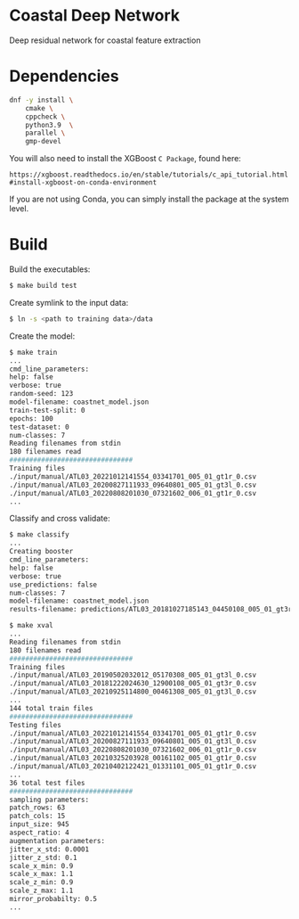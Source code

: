 # Coastal Deep Network

Deep residual network for coastal feature extraction

# Dependencies

``` bash
dnf -y install \
    cmake \
    cppcheck \
    python3.9  \
    parallel \
    gmp-devel
```

You will also need to install the XGBoost `C Package`, found here:

`https://xgboost.readthedocs.io/en/stable/tutorials/c_api_tutorial.html#install-xgboost-on-conda-environment`

If you are not using Conda, you can simply install the package at the system level.

# Build

Build the executables:

``` bash
$ make build test
```

Create symlink to the input data:

``` bash
$ ln -s <path to training data>/data
```

Create the model:

``` bash
$ make train
...
cmd_line_parameters:
help: false
verbose: true
random-seed: 123
model-filename: coastnet_model.json
train-test-split: 0
epochs: 100
test-dataset: 0
num-classes: 7
Reading filenames from stdin
180 filenames read
###############################
Training files
./input/manual/ATL03_20221012141554_03341701_005_01_gt1r_0.csv
./input/manual/ATL03_20200827111933_09640801_005_01_gt3l_0.csv
./input/manual/ATL03_20220808201030_07321602_006_01_gt1r_0.csv
...
```

Classify and cross validate:

``` bash
$ make classify
...
Creating booster
cmd_line_parameters:
help: false
verbose: true
use_predictions: false
num-classes: 7
model-filename: coastnet_model.json
results-filename: predictions/ATL03_20181027185143_04450108_005_01_gt3r_0_results.txt

$ make xval
...
Reading filenames from stdin
180 filenames read
###############################
Training files
./input/manual/ATL03_20190502032012_05170308_005_01_gt3l_0.csv
./input/manual/ATL03_20181222024630_12900108_005_01_gt3r_0.csv
./input/manual/ATL03_20210925114800_00461308_005_01_gt3l_0.csv
...
144 total train files
###############################
Testing files
./input/manual/ATL03_20221012141554_03341701_005_01_gt1r_0.csv
./input/manual/ATL03_20200827111933_09640801_005_01_gt3l_0.csv
./input/manual/ATL03_20220808201030_07321602_006_01_gt1r_0.csv
./input/manual/ATL03_20210325203928_00161102_005_01_gt1r_0.csv
./input/manual/ATL03_20210402122421_01331101_005_01_gt1r_0.csv
...
36 total test files
###############################
sampling parameters:
patch_rows: 63
patch_cols: 15
input_size: 945
aspect_ratio: 4
augmentation parameters:
jitter_x_std: 0.0001
jitter_z_std: 0.1
scale_x_min: 0.9
scale_x_max: 1.1
scale_z_min: 0.9
scale_z_max: 1.1
mirror_probabilty: 0.5
...
```
